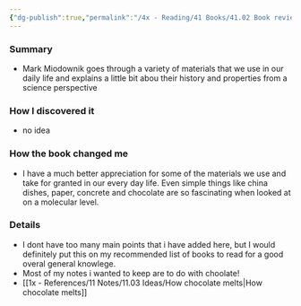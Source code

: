 ```yaml
---
{"dg-publish":true,"permalink":"/4x - Reading/41 Books/41.02 Book reviews/Stuff Matters - Exploring the Marvelous Materials That Shape Our Man-Made World - Mark Miodownik/","title":"Stuff Matters: Exploring the Marvelous Materials That Shape Our Man-Made World","noteIcon":""}
---
```



### Summary
- Mark Miodownik goes through a variety of materials that we use in our daily life and explains a little bit abou their history and properties from a science perspective

### How I discovered it
- no idea

### How the book changed me
- I have a much better appreciation for some of the materials we use and take for granted in our every day life. Even simple things like china dishes, paper, concrete and chocolate are so fascinating when looked at on a molecular level.

### Details
- I dont have too many main points that i have added here, but I would definitely put this on my recommended list of books to read for a good overal general knowlege.
- Most of my notes i wanted to keep are to do with choolate!
- [[1x - References/11 Notes/11.03 Ideas/How chocolate melts\|How chocolate melts]]
